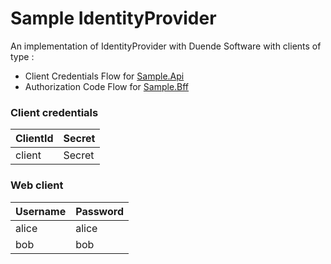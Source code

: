 # Sample IdentityProvider

An implementation of IdentityProvider with Duende Software with clients of type :
- Client Credentials Flow for [Sample.Api](https://github.com/kevsofr/Sample.Api)
- Authorization Code Flow for [Sample.Bff](https://github.com/kevsofr/Sample.Bff)

### Client credentials
| ClientId  | Secret    |
| ----------|-----------|
| client    | Secret    |

### Web client
| Username  | Password  |
| ----------|-----------|
| alice     | alice     |
| bob       | bob       |
